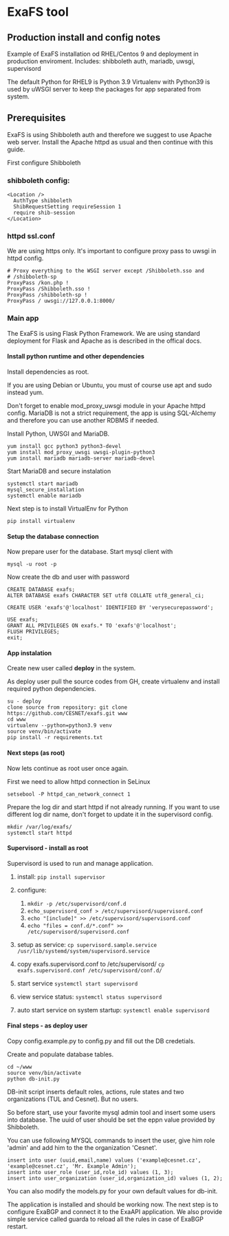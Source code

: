 # ExaFS tool
## Production install and config notes

Example of ExaFS installation od RHEL/Centos 9 and deployment in production enviroment. 
Includes: shibboleth auth, mariadb, uwsgi, supervisord

The default Python for RHEL9 is Python 3.9
Virtualenv with Python39 is used by uWSGI server to keep the packages for app separated from system.

## Prerequisites

ExaFS is using Shibboleth auth and therefore we suggest to use Apache web server. 
Install the Apache httpd as usual and then continue with this guide. 

First configure Shibboleth

### shibboleth config:
```
<Location />
  AuthType shibboleth
  ShibRequestSetting requireSession 1
  require shib-session
</Location>

```

### httpd ssl.conf 
We are using https only. It's important to configure proxy pass to uwsgi in httpd config.
```
# Proxy everything to the WSGI server except /Shibboleth.sso and
# /shibboleth-sp
ProxyPass /kon.php !
ProxyPass /Shibboleth.sso !
ProxyPass /shibboleth-sp !
ProxyPass / uwsgi://127.0.0.1:8000/
```

### Main app
The ExaFS is using Flask Python Framework. We are using standard deployment for Flask and Apache
as is described in the offical docs. 

#### Install python runtime and other dependencies 
Install dependencies as root. 

If you are using Debian or Ubuntu, you must of course use apt and sudo instead yum. 

Don't forget to enable mod_proxy_uwsgi module in your Apache httpd config. 
MariaDB is not a strict requirement, the app is using SQL-Alchemy and therefore you can use another RDBMS if needed.

Install Python, UWSGI and MariaDB.
```
yum install gcc python3 python3-devel
yum install mod_proxy_uwsgi uwsgi-plugin-python3
yum install mariadb mariadb-server mariadb-devel
```

Start MariaDB and secure instalation
```
systemctl start mariadb
mysql_secure_installation
systemctl enable mariadb
```

Next step is to install VirtualEnv for Python
```
pip install virtualenv
```

#### Setup the database connection

Now prepare user for the database. Start mysql client with
```
mysql -u root -p 
```
Now create the db and user with password
```
CREATE DATABASE exafs;
ALTER DATABASE exafs CHARACTER SET utf8 COLLATE utf8_general_ci;

CREATE USER 'exafs'@'localhost' IDENTIFIED BY 'verysecurepassword'; 

USE exafs;
GRANT ALL PRIVILEGES ON exafs.* TO 'exafs'@'localhost';
FLUSH PRIVILEGES;
exit;
```

#### App instalation
Create new user called **deploy** in the system.

As deploy user pull the source codes from GH, create virtualenv and install required python dependencies.
```
su - deploy
clone source from repository: git clone https://github.com/CESNET/exafs.git www
cd www
virtualenv --python=python3.9 venv
source venv/bin/activate
pip install -r requirements.txt
```

#### Next steps (as root)

Now lets continue as root user once again. 

First we need to allow httpd connection in SeLinux

```
setsebool -P httpd_can_network_connect 1
``` 

Prepare the log dir and start httpd if not already running.
If you want to use different log dir name, don't forget to update it in the supervisord config.

```
mkdir /var/log/exafs/
systemctl start httpd
```

#### Supervisord - install as root

Supervisord is used to run and manage application.

1. install:
   `pip install supervisor`
2. configure:
   1. `mkdir -p /etc/supervisord/conf.d`
   2. `echo_supervisord_conf > /etc/supervisord/supervisord.conf`
   3. `echo "[include]" >> /etc/supervisord/supervisord.conf`
   4. `echo "files = conf.d/*.conf" >> /etc/supervisord/supervisord.conf`
   
   
3. setup as service:
    `cp supervisord.sample.service /usr/lib/systemd/system/supervisord.service`
4. copy exafs.supervisord.conf to /etc/supervisord/
  `cp exafs.supervisord.conf /etc/supervisord/conf.d/`
5. start service
   `systemctl start supervisord`
6. view service status:
   `systemctl status supervisord`
7. auto start service on system startup: 
   `systemctl enable supervisord`


#### Final steps - as deploy user

Copy config.example.py to config.py and fill out the DB credetials. 

Create and populate database tables.
```
cd ~/www
source venv/bin/activate
python db-init.py
```
DB-init script inserts default roles, actions, rule states and two organizations (TUL and Cesnet). But no users.

So before start, use your favorite mysql admin tool and insert some users into database. 
The uuid of user should be set the eppn value provided by Shibboleth. 

You can use following MYSQL commands to insert the user, give him role 'admin' and add him to the the organization 'Cesnet'.

```
insert into user (uuid,email,name) values ('example@cesnet.cz', 'example@cesnet.cz', 'Mr. Example Admin');
insert into user_role (user_id,role_id) values (1, 3);
insert into user_organization (user_id,organization_id) values (1, 2);
``` 
You can also modify the models.py for your own default values for db-init.

The application is installed and should be working now. The next step is to configure ExaBGP and connect it to the ExaAPI application. We also provide simple service called guarda to reload all the rules in case of ExaBGP restart.
